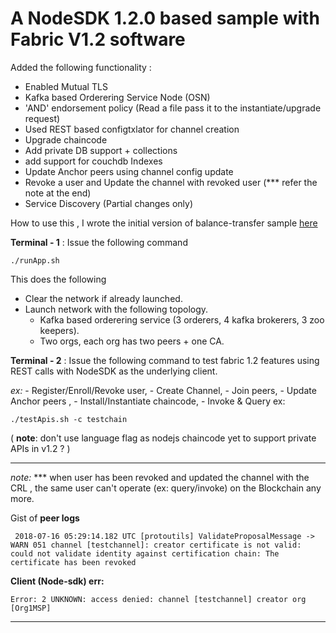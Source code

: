 # A NodeSDK 1.2.0 based sample with Fabric V1.2 software

Added the following functionality :

* Enabled Mutual TLS 
* Kafka based Orderering Service Node (OSN)
* 'AND' endorsement policy (Read a file pass it to the instantiate/upgrade request)
* Used REST based configtxlator for channel creation
* Upgrade chaincode
* Add private DB support + collections
* add support for couchdb Indexes
* Update Anchor peers using channel config update
* Revoke a user and Update the channel with revoked user (*** refer the note at the end)
* Service Discovery (Partial changes only)


How to use this , I wrote the initial version of balance-transfer sample [here](https://github.com/hyperledger/fabric-samples/tree/release-1.0/balance-transfer)

**Terminal - 1** : 
Issue the following command
```
./runApp.sh
```

This does the following
* Clear the network if already launched.
* Launch network with the following topology.
  - Kafka based orderering service (3 orderers, 4 kafka brokerers, 3 zoo keepers).
  - Two orgs, each org has two peers + one CA.

**Terminal - 2** : Issue the following command to test fabric 1.2 features using REST calls with NodeSDK as the underlying client.

*ex:* 
    - Register/Enroll/Revoke user,
    - Create Channel,
    - Join peers, 
    - Update Anchor peers , 
    - Install/Instantiate chaincode, 
    - Invoke & Query
ex:

`./testApis.sh -c testchain`

( **note**: don't use language flag as nodejs chaincode yet to support private APIs in v1.2 ? )

----
*note:* *** when user has been revoked and updated the channel with the CRL , the same user can't operate (ex: query/invoke) on the Blockchain any more.

Gist of **peer logs**

```
 2018-07-16 05:29:14.182 UTC [protoutils] ValidateProposalMessage -> WARN 051 channel [testchannel]: creator certificate is not valid: could not validate identity against certification chain: The certificate has been revoked
```


**Client (Node-sdk) err:**

```
Error: 2 UNKNOWN: access denied: channel [testchannel] creator org [Org1MSP]
```
----
